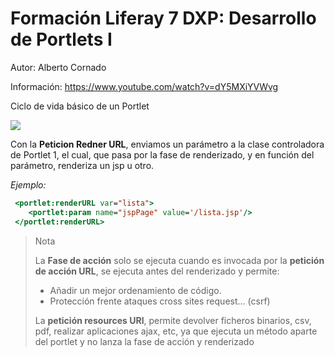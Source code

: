 # Formación Liferay 7 DXP: Desarrollo de Portlets I

Autor: Alberto Cornado

Información: https://www.youtube.com/watch?v=dY5MXiYVWvg

Ciclo de vida básico de un Portlet

![](D:\2021\Liferay\liferay-workspace\PortletsLifery\ws_maven_740\modules\ListaFacturas\doc\petiiciones-portlets.png)

Con la **Peticion Redner URL**, enviamos un parámetro a la clase controladora de Portlet 1, el cual, que pasa por la fase de renderizado, y en función del parámetro, renderiza un jsp u otro.

*Ejemplo:*

```jsp
 <portlet:renderURL var="lista">
 	<portlet:param name="jspPage" value='/lista.jsp'/> 
 </portlet:renderURL>
```

> Nota
>
> La **Fase de acción** solo se ejecuta cuando es invocada por la **petición de acción URL**, se ejecuta antes del renderizado y permite:
>
> * Añadir un mejor ordenamiento de código.
> * Protección frente ataques cross sites request... (csrf)
>
> La **petición resources URl**, permite devolver ficheros binarios, csv, pdf, realizar aplicaciones ajax, etc, ya que ejecuta un método aparte del portlet y no lanza la fase de acción y renderizado

